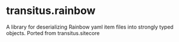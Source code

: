 # transitus.rainbow
A library for deserializing Rainbow yaml item files into strongly typed objects. Ported from transitus.sitecore
